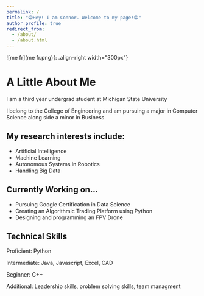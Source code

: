 ```yaml
---
permalink: /
title: "😁Hey! I am Connor. Welcome to my page!😁"
author_profile: true
redirect_from: 
  - /about/
  - /about.html
---
```




![me fr](me fr.png){: .align-right width="300px"}

A Little About Me
======

I am a third year undergrad student at Michigan State University

I belong to the College of Engineering and am pursuing a major in Computer Science
along side a minor in Business

My research interests include:
------

- Artificial Intelligence
- Machine Learning
- Autonomous Systems in Robotics
- Handling Big Data

Currently Working on...
------

- Pursuing Google Certification in Data Science
- Creating an Algorithmic Trading Platform using Python
- Designing and programming an FPV Drone

Technical Skills
------

Proficient: Python

Intermediate: Java, Javascript, Excel, CAD

Beginner: C++

Additional: Leadership skills, problem solving skills, team managment


